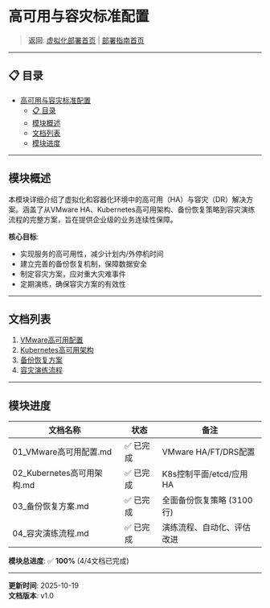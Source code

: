 # 高可用与容灾标准配置

> **返回**: [虚拟化部署首页](../README.md) | [部署指南首页](../../00_索引导航/README.md)

---

## 📋 目录

- [高可用与容灾标准配置](#高可用与容灾标准配置)
  - [📋 目录](#-目录)
  - [模块概述](#模块概述)
  - [文档列表](#文档列表)
  - [模块进度](#模块进度)

---

## 模块概述

本模块详细介绍了虚拟化和容器化环境中的高可用（HA）与容灾（DR）解决方案。涵盖了从VMware HA、Kubernetes高可用架构、备份恢复策略到容灾演练流程的完整方案，旨在提供企业级的业务连续性保障。

**核心目标**:

- 实现服务的高可用性，减少计划内/外停机时间
- 建立完善的备份恢复机制，保障数据安全
- 制定容灾方案，应对重大灾难事件
- 定期演练，确保容灾方案的有效性

---

## 文档列表

1. [VMware高可用配置](01_VMware高可用配置.md)
2. [Kubernetes高可用架构](02_Kubernetes高可用架构.md)
3. [备份恢复方案](03_备份恢复方案.md)
4. [容灾演练流程](04_容灾演练流程.md)

---

## 模块进度

| 文档名称 | 状态 | 备注 |
|---|---|---|
| 01_VMware高可用配置.md | ✅ 已完成 | VMware HA/FT/DRS配置 |
| 02_Kubernetes高可用架构.md | ✅ 已完成 | K8s控制平面/etcd/应用HA |
| 03_备份恢复方案.md | ✅ 已完成 | 全面备份恢复策略 (3100行) |
| 04_容灾演练流程.md | ✅ 已完成 | 演练流程、自动化、评估改进 |

**模块总进度**: ✅ **100%** (4/4文档已完成)

---

**更新时间**: 2025-10-19  
**文档版本**: v1.0
